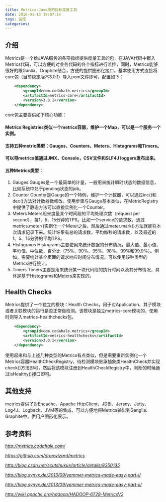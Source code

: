 ```yaml
---
title: Metrics-Java版的指标度量工具
date: 2016-01-13 19:07:14
tags: 监控
categories: 
---
```


## 介绍
Metrics是一个给JAVA服务的各项指标提供度量工具的包，在JAVA代码中嵌入Metrics代码，可以方便的对业务代码的各个指标进行监控，同时，Metrics能够很好的跟Ganlia、Graphite结合，方便的提供图形化接口。基本使用方式直接将core包（目前稳定版本3.0.1）导入pom文件即可，配置如下：  

```xml 
    <dependency>
        <groupId>com.codahale.metrics</groupId>
        <artifactId>metrics-core</artifactId>
        <version>3.0.1</version>
    </dependency>
```  
    
core包主要提供如下核心功能：

#### Metrics Registries类似一个metrics容器，维护一个Map，可以是一个服务一个实例。
#### 支持五种metric类型：Gauges、Counters、Meters、Histograms和Timers。
#### 可以将metrics值通过JMX、Console，CSV文件和SLF4J loggers发布出来。
#### 五种Metrics类型：

1. Gauges
Gauges是一个最简单的计量，一般用来统计瞬时状态的数据信息，比如系统中处于pending状态的job。
2. Counter
Counter是Gauge的一个特例，维护一个计数器，可以通过inc()和dec()方法对计数器做修改。使用步骤与Gauge基本类似，在MetricRegistry中提供了静态方法可以直接实例化一个Counter。
3. Meters
Meters用来度量某个时间段的平均处理次数（request per second），每1、5、15分钟的TPS。比如一个service的请求数，通过metrics.meter()实例化一个Meter之后，然后通过meter.mark()方法就能将本次请求记录下来。统计结果有总的请求数，平均每秒的请求数，以及最近的1、5、15分钟的平均TPS。
4. Histograms
Histograms主要使用来统计数据的分布情况，最大值、最小值、平均值、中位数，百分比（75%、90%、95%、98%、99%和99.9%）。例如，需要统计某个页面的请求响应时间分布情况，可以使用该种类型的Metrics进行统计。
5. Timers
Timers主要是用来统计某一块代码段的执行时间以及其分布情况，具体是基于Histograms和Meters来实现的。

## Health Checks
Metrics提供了一个独立的模块：Health Checks，用于对Application、其子模块或者关联模块的运行是否正常做检测。该模块是独立metrics-core模块的，使用时则导入metrics-healthchecks包。  

```xml 
	<dependency>                                    
		<groupId>com.codahale.metrics</groupId>       
		<artifactId>metrics-healthchecks</artifactId> 
		<version>3.0.1</version>         
	</dependency>
```  

使用起来和与上述几种类型的Metrics有点类似，但是需要重新实例化一个Metrics容器HealthCheckRegistry，待检测模块继承抽象类HealthCheck并实现check()方法即可，然后将该模块注册到HealthCheckRegistry中，判断的时候通过isHealthy()接口即可。

## 其他支持

metrics提供了对Ehcache、Apache HttpClient、JDBI、Jersey、Jetty、Log4J、Logback、JVM等的集成，可以方便地将Metrics输出到Ganglia、Graphite中，供用户图形化展示。

## 参考资料

*http://metrics.codahale.com/*

*https://github.com/dropwizard/metrics*

*http://blog.csdn.net/scutshuxue/article/details/8350135*

*http://blog.synyx.de/2013/09/yammer-metrics-made-easy-part-i/*

*http://blog.synyx.de/2013/09/yammer-metrics-made-easy-part-ii/*

*http://wiki.apache.org/hadoop/HADOOP-6728-MetricsV2*